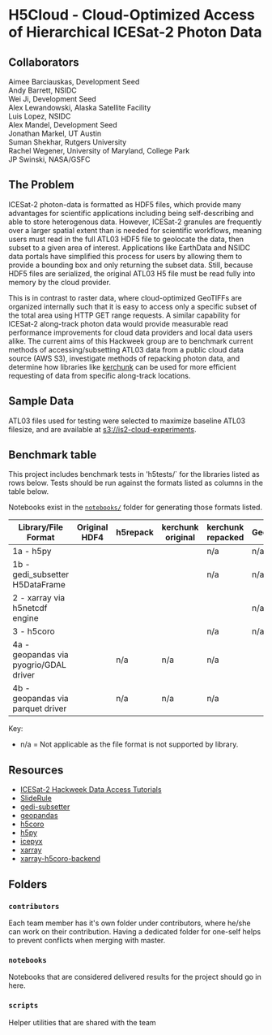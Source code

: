 # H5Cloud - Cloud-Optimized Access of Hierarchical ICESat-2 Photon Data

## Collaborators
Aimee Barciauskas, Development Seed <br>
Andy Barrett, NSIDC <br>
Wei Ji, Development Seed <br>
Alex Lewandowski, Alaska Satellite Facility <br>
Luis Lopez, NSIDC <br>
Alex Mandel, Development Seed <br>
Jonathan Markel, UT Austin <br>
Suman Shekhar, Rutgers University <br>
Rachel Wegener, University of Maryland, College Park <br>
JP Swinski, NASA/GSFC <br>

## The Problem
ICESat-2 photon-data is formatted as HDF5 files, which provide many advantages for scientific applications including being self-describing and able to store heterogenous data.
However, ICESat-2 granules are frequently over a larger spatial extent than is needed for scientific workflows, meaning users must read in the full ATL03 HDF5 file to geolocate the data, then subset to a given area of interest. Applications like EarthData and NSIDC data portals have simplified this process for users by allowing them to provide a bounding box and only returning the subset data. Still, because HDF5 files are serialized, the original ATL03 H5 file must be read fully into memory by the cloud provider.

This is in contrast to raster data, where cloud-optimized GeoTIFFs are organized internally such that it is easy to access only a specific subset of the total area using HTTP GET range requests. A similar capability for ICESat-2 along-track photon data would provide measurable read performance improvements for cloud data providers and local data users alike. The current aims of this Hackweek group are to benchmark current methods of accessing/subsetting ATL03 data from a public cloud data source (AWS S3), investigate methods of repacking photon data, and determine how libraries like [kerchunk](https://fsspec.github.io/kerchunk/) can be used for more efficient requesting of data from specific along-track locations.
 
## Sample Data
ATL03 files used for testing were selected to maximize baseline ATL03 filesize, and are available at [s3://is2-cloud-experiments](s3://is2-cloud-experiments).

## Benchmark table

This project includes benchmark tests in 'h5tests/` for the libraries listed as rows below. Tests should be run against the formats listed as columns in the table below.

Notebooks exist in the [`notebooks/`](./notebooks/) folder for generating those formats listed.

| **Library/File Format**                | **Original HDF4** | **h5repack** | **kerchunk original** | **kerchunk repacked** | **GeoParquet** | **Flatgeobuf** |
| -------------------------------------- | ----------------- | ------------ | --------------------- | --------------------- | -------------- | -------------- |
| 1a - h5py                              |                   |              |                       | n/a                   | n/a            | n/a            |
| 1b - gedi\_subsetter H5DataFrame       |                   |              |                       | n/a                   | n/a            | n/a            |
| 2 - xarray via h5netcdf engine         |                   |              |                       |                       | n/a            | n/a            |
| 3 - h5coro                             |                   |              |                       | n/a                   | n/a            | n/a            |
| 4a - geopandas via pyogrio/GDAL driver |                   | n/a          | n/a                   | n/a                   |                |                |
| 4b - geopandas via parquet driver      |                   | n/a          | n/a                   | n/a                   |                | n/a            |

Key:
- n/a = Not applicable as the file format is not supported by library.

## Resources
- [ICESat-2 Hackweek Data Access Tutorials](https://icesat-2-2023.hackweek.io/tutorials/data-access-and-format/index.html)
- [SlideRule](https://github.com/ICESat2-SlideRule)
- [gedi-subsetter](https://github.com/MAAP-Project/gedi-subsetter)
- [geopandas](https://geopandas.org/en/v0.13.2/index.html)
- [h5coro](https://github.com/ICESat2-SlideRule/h5coro)
- [h5py](https://docs.h5py.org/en/stable/index.html)
- [icepyx](https://icepyx.readthedocs.io/en/latest/index.html)
- [xarray](https://docs.xarray.dev/en/v2023.06.0)
- [xarray-h5coro-backend](https://github.com/ICESAT-2HackWeek/xarray)

## Folders

### `contributors`
Each team member has it's own folder under contributors, where he/she can
work on their contribution. Having a dedicated folder for one-self helps to 
prevent conflicts when merging with master.

### `notebooks`
Notebooks that are considered delivered results for the project should go in
here.

### `scripts`
Helper utilities that are shared with the team

